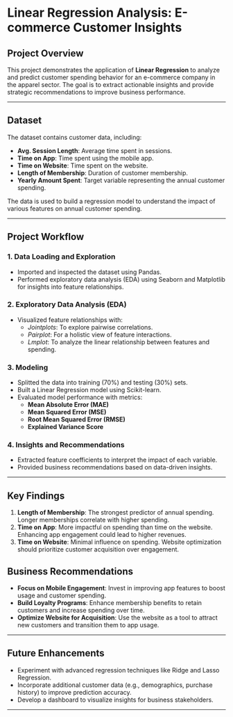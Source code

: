 # **Linear Regression Analysis: E-commerce Customer Insights**

## **Project Overview**
This project demonstrates the application of **Linear Regression** to analyze and predict customer spending behavior for an e-commerce company in the apparel sector. The goal is to extract actionable insights and provide strategic recommendations to improve business performance.

---

## **Dataset**
The dataset contains customer data, including:
- **Avg. Session Length**: Average time spent in sessions.
- **Time on App**: Time spent using the mobile app.
- **Time on Website**: Time spent on the website.
- **Length of Membership**: Duration of customer membership.
- **Yearly Amount Spent**: Target variable representing the annual customer spending.

The data is used to build a regression model to understand the impact of various features on annual customer spending.

---

## **Project Workflow**
### 1. **Data Loading and Exploration**
- Imported and inspected the dataset using Pandas.
- Performed exploratory data analysis (EDA) using Seaborn and Matplotlib for insights into feature relationships.

### 2. **Exploratory Data Analysis (EDA)**
- Visualized feature relationships with:
  - *Jointplots*: To explore pairwise correlations.
  - *Pairplot*: For a holistic view of feature interactions.
  - *Lmplot*: To analyze the linear relationship between features and spending.

### 3. **Modeling**
- Splitted the data into training (70%) and testing (30%) sets.
- Built a Linear Regression model using Scikit-learn.
- Evaluated model performance with metrics:
  - **Mean Absolute Error (MAE)**
  - **Mean Squared Error (MSE)**
  - **Root Mean Squared Error (RMSE)**
  - **Explained Variance Score**

### 4. **Insights and Recommendations**
- Extracted feature coefficients to interpret the impact of each variable.
- Provided business recommendations based on data-driven insights.

---

## **Key Findings**
1. **Length of Membership**: The strongest predictor of annual spending. Longer memberships correlate with higher spending.
2. **Time on App**: More impactful on spending than time on the website. Enhancing app engagement could lead to higher revenues.
3. **Time on Website**: Minimal influence on spending. Website optimization should prioritize customer acquisition over engagement.


## **Business Recommendations**
- **Focus on Mobile Engagement**: Invest in improving app features to boost usage and customer spending.
- **Build Loyalty Programs**: Enhance membership benefits to retain customers and increase spending over time.
- **Optimize Website for Acquisition**: Use the website as a tool to attract new customers and transition them to app usage.

---

## **Future Enhancements**
- Experiment with advanced regression techniques like Ridge and Lasso Regression.
- Incorporate additional customer data (e.g., demographics, purchase history) to improve prediction accuracy.
- Develop a dashboard to visualize insights for business stakeholders.

---
